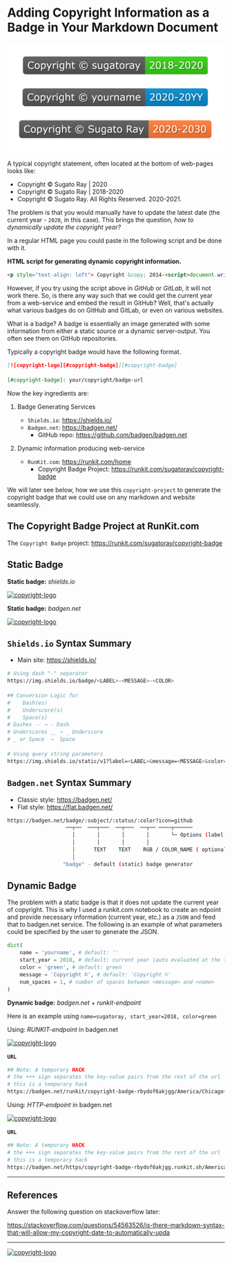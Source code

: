 # Adding Copyright Information as a Badge in Your Markdown Document

[![Landing Image][#image-copyright-multibadge-demo]][#image-copyright-multibadge-demo]

[#image-copyright-multibadge-demo]: resources/copyright_multibadge_demo.png

A typical copyright statement, often located at the bottom of web-pages looks like:

- Copyright &copy; Sugato Ray | 2020
- Copyright &copy; Sugato Ray | 2018-2020
- Copyright &copy; Sugato Ray. All Rights Reserved. 2020-2021. 

The problem is that you would manually have to update the latest date (the current year - `2020`, in this case). This brings the question, *how to dynamically update the copyright year?*

In a regular HTML page you could paste in the following script and be done with it.

**HTML script for generating dynamic copyright information.**

```html
<p style="text-align: left"> Copyright &copy; 2014-<script>document.write(new Date().getFullYear())</script> Sugato Ray. All Rights Reserved.</p>
```

However, if you try using the script above in *GitHub* or *GitLab*, it will not work there. So, is there any way such that we could get the current year from a web-service and embed the result in GitHub? Well, that's actually what various badges do on GitHub and GitLab, or even on various websites. 

What is a badge? 
A badge is essentially an image generated with some information from either a static source or a dynamic server-output. You often see them on GitHub repositories.

Typically a copyright badge would have the following format.

```markdown
[![copyright-logo][#copyright-badge]][#copyright-badge]

[#copyright-badge]: your/copyright/badge-url
```

Now the key ingredients are:

1. Badge Generating Services
   
   - `Shields.io`: https://shields.io/
   - `Badgen.net`: https://badgen.net/
     - GitHub repo: https://github.com/badgen/badgen.net
  
2. Dynamic information producing web-service
   
   - `RunKit.com`: https://runkit.com/home
     - Copyright Badge Project: https://runkit.com/sugatoray/copyright-badge 

We will later see below, how we use this `copyright-project` to generate the copyright badge that we could use on any markdown and website seamlessly.

## The **Copyright Badge** Project at RunKit.com

The `Copyright Badge` project: https://runkit.com/sugatoray/copyright-badge

## **Static Badge**

**Static badge:** *shields.io*

[![copyright-logo][#copyright-badge-static-shields-io]][#copyright-badge-static-shields-io]

[#copyright-badge-static-shields-io]: https://img.shields.io/badge/Copyright%20%C2%A9%20sugatoray-2020--2021-green?style=flat

**Static badge:** *badgen.net*

[![copyright-logo][#copyright-badge-static-badgen-net]][#copyright-badge-static-badgen-net]

[#copyright-badge-static-badgen-net]: https://badgen.net/badge/Copyright%20%C2%A9%20sugatoray/2018-2020/green

## `Shields.io` Syntax Summary

- Main site: https://shields.io/

```bash
# Using dash "-" separator
https://img.shields.io/badge/<LABEL>-<MESSAGE>-<COLOR>

## Conversion Logic for 
#    Dash(es)
#    Underscore(s)
#    Space(s)
# Dashes -- → - Dash
# Underscores __ → _ Underscore
# _ or Space  →  Space

# Using query string parameters
https://img.shields.io/static/v1?label=<LABEL>&message=<MESSAGE>&color=<COLOR>
```

## `Badgen.net` Syntax Summary

- Classic style: https://badgen.net/
- Flat style: https://flat.badgen.net/

```bash
https://badgen.net/badge/:subject/:status/:color?icon=github
                   ──┬──  ───┬───  ──┬───  ──┬── ────┬──────
                     │       │       │       │       └─ Options (label, list, icon, color)
                     │       │       │       │
                     │      TEXT    TEXT    RGB / COLOR_NAME ( optional )
                     │
                  "badge" - default (static) badge generator
```

## **Dynamic Badge**

The problem with a static badge is that it does not update the current year of copyright. This is why I used a runkit.com notebook to create an ndpoint and provide necessary information (current year, etc.) as a `JSON` and feed that to badgen.net service. The following is an example of what parameters could be specified by the user to generate the JSON.

```python
dict(
    name = 'yourname', # default: ''
    start_year = 2018, # default: current year (auto evaluated at the time of call)
    color = 'green', # default: green
    message = 'Copyright ©', # default: 'Copyright ©'
    num_spaces = 1, # number of spaces between <message> and <name>
)
```

**Dynamic badge:** *badgen.net* + *runkit-endpoint*

Here is an example using `name=sugatoray, start_year=2018, color=green`

Using: *RUNKIT-endpoint* in badgen.net

[![copyright-logo][#copyright-badge-dynamic-runkit]][#copyright-badge-dynamic-runkit] 

[#copyright-badge-dynamic-runkit]: https://badgen.net/runkit/copyright-badge-rbydof6akjgg/America/Chicago+++name=sugatoray&color=green&start_year=2018

**`URL`**

```bash
## Note: A temporary HACK
# the +++ sign separates the key-value pairs from the rest of the url
# this is a temporary hack
https://badgen.net/runkit/copyright-badge-rbydof6akjgg/America/Chicago+++name=sugatoray&color=green&start_year=2018
```

Using: *HTTP-endpoint* in badgen.net

[![copyright-logo][#copyright-badge-dynamic-https]][#copyright-badge-dynamic-https] 

[#copyright-badge-dynamic-https]: https://badgen.net/https/copyright-badge-rbydof6akjgg.runkit.sh/America/Chicago+++name=sugatoray&color=green&start_year=2018

**`URL`**

```bash
## Note: A temporary HACK
# the +++ sign separates the key-value pairs from the rest of the url
# this is a temporary hack
https://badgen.net/https/copyright-badge-rbydof6akjgg.runkit.sh/America/Chicago+++name=sugatoray&color=green&start_year=2018
```

---

## References

Answer the following question on stackoverflow later:

https://stackoverflow.com/questions/54563526/is-there-markdown-syntax-that-will-allow-my-copyright-date-to-automatically-upda

---

[![copyright-logo][#copyright-badge-dynamic]][#copyright-badge-dynamic] 

[#copyright-badge-dynamic]: https://badgen.net/https/copyright-badge-rbydof6akjgg.runkit.sh/America/Chicago+++name=sugatoray&color=green&start_year=2020
